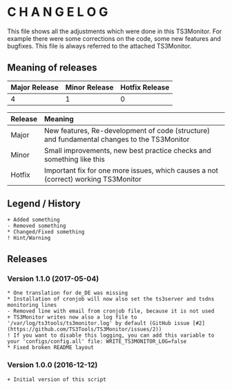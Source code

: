 # C H A N G E L O G

This file shows all the adjustments which were done in this TS3Monitor. For example there were some corrections on the code, some new features and bugfixes. This file is always referred to the attached TS3Monitor.

## Meaning of releases

Major Release | Minor Release | Hotfix Release
:------------- | :------------- | :-------------
4 | 1 | 0

Release | Meaning
:------------- | :-------------
Major | New features, Re-development of code (structure) and fundamental changes to the TS3Monitor
Minor | Small improvements, new best practice checks and something like this
Hotfix | Important fix for one more issues, which causes a not (correct) working TS3Monitor

## Legend / History

	+ Added something
	- Removed something
	* Changed/Fixed something
	! Hint/Warning

## Releases

### Version 1.1.0 (2017-05-04)

	* One translation for de_DE was missing
	* Installation of cronjob will now also set the ts3server and tsdns monitoring lines
	- Removed line with email from cronjob file, because it is not used
	+ TS3Monitor writes now also a log file to '/var/log/ts3tools/ts3monitor.log' by default (GitHub issue [#2](https://github.com/TS3Tools/TS3Monitor/issues/2))
	! If you want to disable this logging, you can add this variable to your 'configs/config.all' file: WRITE_TS3MONITOR_LOG=false
	* Fixed broken README layout

### Version 1.0.0 (2016-12-12)

	+ Initial version of this script
